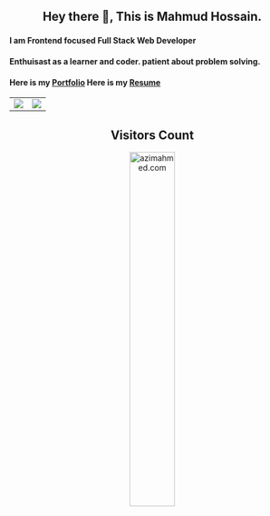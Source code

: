 ## <p align="center">Hey there 👋, This is Mahmud Hossain.</p>
#### I am Frontend focused Full Stack Web Developer  


#### Enthuisast as a learner and coder. patient about problem solving.

#### Here is my [Portfolio]()    Here is my [Resume]()

<table align="center">
  <tr>
    <td valign="top"><img src="https://github-readme-stats.vercel.app/api/top-langs/?username=Mahmud_Hossain&layout=compact&show_icons=true&title_color=ffffff&icon_color=34abeb&text_color=daf7dc&bg_color=151515"/></td>
    <td valign="top"><img src="https://github-readme-stats.vercel.app/api?username=Mahmud_Hossai&show_icons=true&title_color=ffffff&icon_color=34abeb&text_color=daf7dc&bg_color=151515"/></td>
  </tr>
</table>

<h2 align="center">Visitors Count</h2>
<p align="center">
  <img align="center" alt="azimahmed.com" width="40%" src="https://profile-counter.glitch.me/Md-jahidHasan/count.svg" />
</p>

